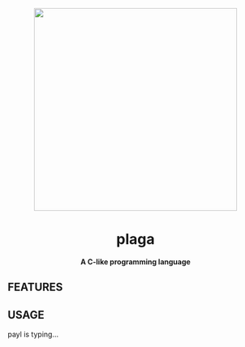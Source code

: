 <p align="center">
<img src="https://github.com/paylhorse/plaga/assets/74363924/727b26e3-e778-433f-b719-18e2e2dfbb0c" width=400px></img>
</p>
<h1 align="center">plaga</h1>
<p align="center">
<strong>A C-like programming language</strong>
</p>

## FEATURES

## USAGE

payl is typing...
